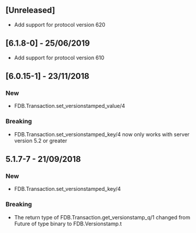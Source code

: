 
## [Unreleased]

- Add support for protocol version 620

## [6.1.8-0] - 25/06/2019

- Add support for protocol version 610

## [6.0.15-1] - 23/11/2018

### New
- FDB.Transaction.set_versionstamped_value/4

### Breaking
- FDB.Transaction.set_versionstamped_key/4 now only works with server version 5.2 or greater

## 5.1.7-7 - 21/09/2018

### New
- FDB.Transaction.set_versionstamped_key/4

### Breaking
- The return type of FDB.Transaction.get_versionstamp_q/1 changed from
  Future of type binary to FDB.Versionstamp.t
